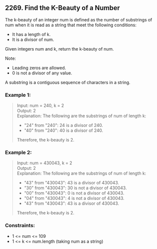 ## 2269. Find the K-Beauty of a Number
The k-beauty of an integer num is defined as the number of substrings of num when it is read as a string that meet the following conditions:

- It has a length of k.
- It is a divisor of num.
 
Given integers num and k, return the k-beauty of num.

Note:

- Leading zeros are allowed.
- 0 is not a divisor of any value.

A substring is a contiguous sequence of characters in a string.

### Example 1:

> Input: num = 240, k = 2<br/>
> Output: 2<br/>
> Explanation: The following are the substrings of num of length k:<br/>
> - "24" from "240": 24 is a divisor of 240.
> - "40" from "240": 40 is a divisor of 240.
> 
> Therefore, the k-beauty is 2.<br/>

### Example 2:

> Input: num = 430043, k = 2<br/>
> Output: 2<br/>
> Explanation: The following are the substrings of num of length k:<br/>
> - "43" from "430043": 43 is a divisor of 430043.
> - "30" from "430043": 30 is not a divisor of 430043.
> - "00" from "430043": 0 is not a divisor of 430043.
> - "04" from "430043": 4 is not a divisor of 430043.
> - "43" from "430043": 43 is a divisor of 430043.
> 
> Therefore, the k-beauty is 2.
 

### Constraints:

- 1 <= num <= 109
- 1 <= k <= num.length (taking num as a string)